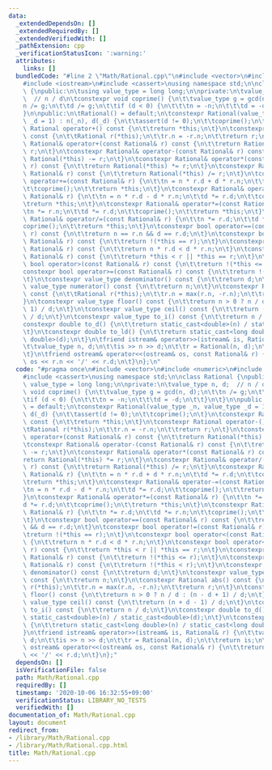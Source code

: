 ```yaml
---
data:
  _extendedDependsOn: []
  _extendedRequiredBy: []
  _extendedVerifiedWith: []
  _pathExtension: cpp
  _verificationStatusIcon: ':warning:'
  attributes:
    links: []
  bundledCode: "#line 2 \"Math/Rational.cpp\"\n#include <vector>\n#include <numeric>\n\
    #include <iostream>\n#include <cassert>\nusing namespace std;\n\nclass Rational\
    \ {\npublic:\n\tusing value_type = long long;\n\nprivate:\n\tvalue_type n, d;\
    \  // n / d\n\tconstexpr void coprime() {\n\t\tvalue_type g = gcd(n, d);\n\t\t\
    n /= g;\n\t\td /= g;\n\t\tif (d < 0) {\n\t\t\tn = -n;\n\t\t\td = -d;\n\t\t}\n\t\
    }\n\npublic:\n\tRational() = default;\n\tconstexpr Rational(value_type _n, value_type\
    \ _d = 1) : n(_n), d(_d) {\n\t\tassert(d != 0);\n\t\tcoprime();\n\t}\n\tconstexpr\
    \ Rational operator+() const {\n\t\treturn *this;\n\t}\n\tconstexpr Rational operator-()\
    \ const {\n\t\tRational r(*this);\n\t\tr.n = -r.n;\n\t\treturn r;\n\t}\n\tconstexpr\
    \ Rational& operator+(const Rational& r) const {\n\t\treturn Rational(*this) +=\
    \ r;\n\t}\n\tconstexpr Rational& operator-(const Rational& r) const {\n\t\treturn\
    \ Rational(*this) -= r;\n\t}\n\tconstexpr Rational& operator*(const Rational&\
    \ r) const {\n\t\treturn Rational(*this) *= r;\n\t}\n\tconstexpr Rational& operator/(const\
    \ Rational& r) const {\n\t\treturn Rational(*this) /= r;\n\t}\n\tconstexpr Rational&\
    \ operator+=(const Rational& r) {\n\t\tn = n * r.d + d * r.n;\n\t\td *= r.d;\n\
    \t\tcoprime();\n\t\treturn *this;\n\t}\n\tconstexpr Rational& operator-=(const\
    \ Rational& r) {\n\t\tn = n * r.d - d * r.n;\n\t\td *= r.d;\n\t\tcoprime();\n\t\
    \treturn *this;\n\t}\n\tconstexpr Rational& operator*=(const Rational& r) {\n\t\
    \tn *= r.n;\n\t\td *= r.d;\n\t\tcoprime();\n\t\treturn *this;\n\t}\n\tconstexpr\
    \ Rational& operator/=(const Rational& r) {\n\t\tn *= r.d;\n\t\td *= r.n;\n\t\t\
    coprime();\n\t\treturn *this;\n\t}\n\tconstexpr bool operator==(const Rational&\
    \ r) const {\n\t\treturn n == r.n && d == r.d;\n\t}\n\tconstexpr bool operator!=(const\
    \ Rational& r) const {\n\t\treturn !(*this == r);\n\t}\n\tconstexpr bool operator<(const\
    \ Rational& r) const {\n\t\treturn n * r.d < d * r.n;\n\t}\n\tconstexpr bool operator<=(const\
    \ Rational& r) const {\n\t\treturn *this < r || *this == r;\n\t}\n\tconstexpr\
    \ bool operator>(const Rational& r) const {\n\t\treturn !(*this <= r);\n\t}\n\t\
    constexpr bool operator>=(const Rational& r) const {\n\t\treturn !(*this < r);\n\
    \t}\n\tconstexpr value_type denominator() const {\n\t\treturn d;\n\t}\n\tconstexpr\
    \ value_type numerator() const {\n\t\treturn n;\n\t}\n\tconstexpr Rational abs()\
    \ const {\n\t\tRational r(*this);\n\t\tr.n = max(r.n, -r.n);\n\t\treturn r;\n\t\
    }\n\tconstexpr value_type floor() const {\n\t\treturn n > 0 ? n / d : (n - d +\
    \ 1) / d;\n\t}\n\tconstexpr value_type ceil() const {\n\t\treturn (n + d - 1)\
    \ / d;\n\t}\n\tconstexpr value_type to_i() const {\n\t\treturn n / d;\n\t}\n\t\
    constexpr double to_d() {\n\t\treturn static_cast<double>(n) / static_cast<double>(d);\n\
    \t}\n\tconstexpr double to_ld() {\n\t\treturn static_cast<long double>(n) / static_cast<long\
    \ double>(d);\n\t}\n\tfriend istream& operator>>(istream& is, Rational& r) {\n\
    \t\tvalue_type n, d;\n\t\tis >> n >> d;\n\t\tr = Rational(n, d);\n\t\treturn is;\n\
    \t}\n\tfriend ostream& operator<<(ostream& os, const Rational& r) {\n\t\treturn\
    \ os << r.n << '/' << r.d;\n\t}\n};\n"
  code: "#pragma once\n#include <vector>\n#include <numeric>\n#include <iostream>\n\
    #include <cassert>\nusing namespace std;\n\nclass Rational {\npublic:\n\tusing\
    \ value_type = long long;\n\nprivate:\n\tvalue_type n, d;  // n / d\n\tconstexpr\
    \ void coprime() {\n\t\tvalue_type g = gcd(n, d);\n\t\tn /= g;\n\t\td /= g;\n\t\
    \tif (d < 0) {\n\t\t\tn = -n;\n\t\t\td = -d;\n\t\t}\n\t}\n\npublic:\n\tRational()\
    \ = default;\n\tconstexpr Rational(value_type _n, value_type _d = 1) : n(_n),\
    \ d(_d) {\n\t\tassert(d != 0);\n\t\tcoprime();\n\t}\n\tconstexpr Rational operator+()\
    \ const {\n\t\treturn *this;\n\t}\n\tconstexpr Rational operator-() const {\n\t\
    \tRational r(*this);\n\t\tr.n = -r.n;\n\t\treturn r;\n\t}\n\tconstexpr Rational&\
    \ operator+(const Rational& r) const {\n\t\treturn Rational(*this) += r;\n\t}\n\
    \tconstexpr Rational& operator-(const Rational& r) const {\n\t\treturn Rational(*this)\
    \ -= r;\n\t}\n\tconstexpr Rational& operator*(const Rational& r) const {\n\t\t\
    return Rational(*this) *= r;\n\t}\n\tconstexpr Rational& operator/(const Rational&\
    \ r) const {\n\t\treturn Rational(*this) /= r;\n\t}\n\tconstexpr Rational& operator+=(const\
    \ Rational& r) {\n\t\tn = n * r.d + d * r.n;\n\t\td *= r.d;\n\t\tcoprime();\n\t\
    \treturn *this;\n\t}\n\tconstexpr Rational& operator-=(const Rational& r) {\n\t\
    \tn = n * r.d - d * r.n;\n\t\td *= r.d;\n\t\tcoprime();\n\t\treturn *this;\n\t\
    }\n\tconstexpr Rational& operator*=(const Rational& r) {\n\t\tn *= r.n;\n\t\t\
    d *= r.d;\n\t\tcoprime();\n\t\treturn *this;\n\t}\n\tconstexpr Rational& operator/=(const\
    \ Rational& r) {\n\t\tn *= r.d;\n\t\td *= r.n;\n\t\tcoprime();\n\t\treturn *this;\n\
    \t}\n\tconstexpr bool operator==(const Rational& r) const {\n\t\treturn n == r.n\
    \ && d == r.d;\n\t}\n\tconstexpr bool operator!=(const Rational& r) const {\n\t\
    \treturn !(*this == r);\n\t}\n\tconstexpr bool operator<(const Rational& r) const\
    \ {\n\t\treturn n * r.d < d * r.n;\n\t}\n\tconstexpr bool operator<=(const Rational&\
    \ r) const {\n\t\treturn *this < r || *this == r;\n\t}\n\tconstexpr bool operator>(const\
    \ Rational& r) const {\n\t\treturn !(*this <= r);\n\t}\n\tconstexpr bool operator>=(const\
    \ Rational& r) const {\n\t\treturn !(*this < r);\n\t}\n\tconstexpr value_type\
    \ denominator() const {\n\t\treturn d;\n\t}\n\tconstexpr value_type numerator()\
    \ const {\n\t\treturn n;\n\t}\n\tconstexpr Rational abs() const {\n\t\tRational\
    \ r(*this);\n\t\tr.n = max(r.n, -r.n);\n\t\treturn r;\n\t}\n\tconstexpr value_type\
    \ floor() const {\n\t\treturn n > 0 ? n / d : (n - d + 1) / d;\n\t}\n\tconstexpr\
    \ value_type ceil() const {\n\t\treturn (n + d - 1) / d;\n\t}\n\tconstexpr value_type\
    \ to_i() const {\n\t\treturn n / d;\n\t}\n\tconstexpr double to_d() {\n\t\treturn\
    \ static_cast<double>(n) / static_cast<double>(d);\n\t}\n\tconstexpr double to_ld()\
    \ {\n\t\treturn static_cast<long double>(n) / static_cast<long double>(d);\n\t\
    }\n\tfriend istream& operator>>(istream& is, Rational& r) {\n\t\tvalue_type n,\
    \ d;\n\t\tis >> n >> d;\n\t\tr = Rational(n, d);\n\t\treturn is;\n\t}\n\tfriend\
    \ ostream& operator<<(ostream& os, const Rational& r) {\n\t\treturn os << r.n\
    \ << '/' << r.d;\n\t}\n};"
  dependsOn: []
  isVerificationFile: false
  path: Math/Rational.cpp
  requiredBy: []
  timestamp: '2020-10-06 16:32:55+09:00'
  verificationStatus: LIBRARY_NO_TESTS
  verifiedWith: []
documentation_of: Math/Rational.cpp
layout: document
redirect_from:
- /library/Math/Rational.cpp
- /library/Math/Rational.cpp.html
title: Math/Rational.cpp
---
```

